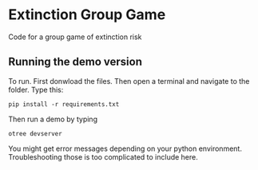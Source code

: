 # Extinction Group Game

Code for a group game of extinction risk

## Running the demo version

To run. First donwload the files. Then open a terminal and navigate to the folder. Type this:

    pip install -r requirements.txt

Then run a demo by typing

    otree devserver

You might get error messages depending on your python environment. Troubleshooting those is too complicated to include here. 